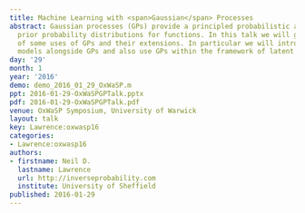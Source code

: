 ```yaml
---
title: Machine Learning with <span>Gaussian</span> Processes
abstract: Gaussian processes (GPs) provide a principled probabilistic approach to
  prior probability distributions for functions. In this talk we will give an overview
  of some uses of GPs and their extensions. In particular we will introduce mechanistic
  models alongside GPs and also use GPs within the framework of latent variable models.
day: '29'
month: 1
year: '2016'
demo: demo_2016_01_29_OxWaSP.m
ppt: 2016-01-29-OxWaSPGPTalk.pptx
pdf: 2016-01-29-OxWaSPGPTalk.pdf
venue: OxWaSP Symposium, University of Warwick
layout: talk
key: Lawrence:oxwasp16
categories:
- Lawrence:oxwasp16
authors:
- firstname: Neil D.
  lastname: Lawrence
  url: http://inverseprobability.com
  institute: University of Sheffield
published: 2016-01-29
---
```


